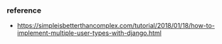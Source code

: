 ### reference
* https://simpleisbetterthancomplex.com/tutorial/2018/01/18/how-to-implement-multiple-user-types-with-django.html